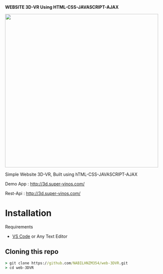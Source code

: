  **WEBSITE 3D-VR Using HTML-CSS-JAVASCRIPT-AJAX**

<img src="https://i.uguu.se/qvUORSGz.jpg" width="500">

Simple Website 3D-VR, Built using hTML-CSS-JAVASCRIPT-AJAX

Demo App : http://3d.super-vinos.com/

Rest-Api : http://3d.super-vinos.com/

# Installation

Requirements
* [VS Code](https://code.visualstudio.com/download) or Any Text Editor

## Cloning this repo
```cmd
> git clone https://github.com/NABILHNZM354/web-3DVR.git
> cd web-3DVR
```
